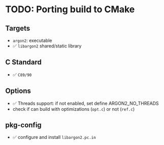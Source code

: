 # TODO: Porting build to CMake

## Targets

- `argon2`: executable
- ✅ `libargon2` shared/static library

## C Standard

- ✅ `C89/90`

## Options

- ✅ Threads support: if not enabled, set define ARGON2_NO_THREADS
- check if can build with optimizations (`opt.c`) or not (`ref.c`)

## pkg-config

- ✅ configure and install `libargon2.pc.in`
